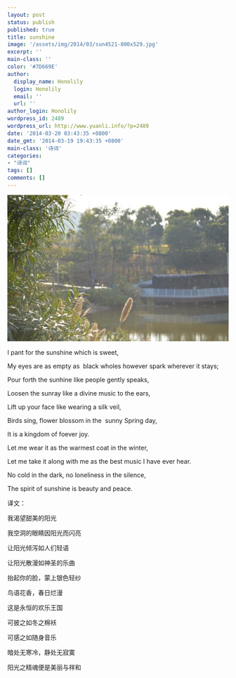 ```yaml
---
layout: post
status: publish
published: true
title: sunshine
image: '/assets/img/2014/03/sun4521-800x529.jpg'
excerpt: ''
main-class: ''
color: '#7D669E'
author:
  display_name: Honolily
  login: Honolily
  email: ''
  url: ''
author_login: Honolily
wordpress_id: 2489
wordpress_url: http://www.yuanli.info/?p=2489
date: '2014-03-20 03:43:35 +0800'
date_gmt: '2014-03-19 19:43:35 +0800'
main-class: '诗词'
categories:
- "诗词"
tags: []
comments: []
---
```

![yuanli info image](/assets/img/2014/03/sun4521-800x529.jpg)

I pant for the sunshine which is sweet,

My eyes&nbsp;are as empty as&nbsp;&nbsp;black&nbsp;wholes however&nbsp;spark wherever it stays;

Pour forth the sunhine like&nbsp;people gently speaks,

Loosen the&nbsp;sunray like a divine music to the ears,

Lift up your face like wearing a silk veil,

Birds sing, flower blossom in the&nbsp; sunny Spring&nbsp;day,

It is a kingdom&nbsp;of&nbsp;foever joy.

Let me wear it as the warmest coat in the winter,

Let me take it along with me as the best music I have ever hear.

No cold in the dark, no loneliness in the silence,

The spirit of sunshine is&nbsp;beauty and peace.

译文：

我渴望甜美的阳光

我空洞的眼睛因阳光而闪亮

让阳光倾泻如人们轻语

让阳光散漫如神圣的乐曲

抬起你的脸，蒙上银色轻纱

鸟语花香，春日烂漫

这是永恒的欢乐王国

可披之如冬之棉袄

可感之如随身音乐

暗处无寒冷，静处无寂寞

阳光之精魂便是美丽与祥和

&nbsp;

&nbsp;

